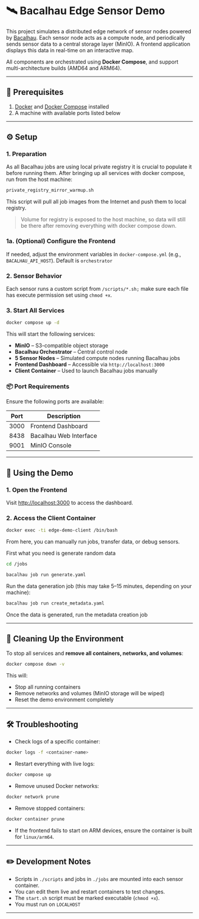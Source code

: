 # 🛰️ Bacalhau Edge Sensor Demo

This project simulates a distributed edge network of sensor nodes powered by [Bacalhau](https://github.com/bacalhau-project/bacalhau). Each sensor node acts as a compute node, and periodically sends sensor data to a central storage layer (MinIO). A frontend application displays this data in real-time on an interactive map.

All components are orchestrated using **Docker Compose**, and support multi-architecture builds (AMD64 and ARM64).

---

## 🧰 Prerequisites

1. [Docker](https://docs.docker.com/get-docker/) and [Docker Compose](https://docs.docker.com/compose/) installed
2. A machine with available ports listed below

---

## ⚙️ Setup

### 1. Preparation

As all Bacalhau jobs are using local private registry it is crucial to populate it before running them.
After bringing up all services with docker compose, run from the host machine:
```bash
private_registry_mirror_warmup.sh
```
This script will pull all job images from the Internet and push them to local registry.
> Volume for registry is exposed to the host machine, so data will still be there after removing everything with docker compose down.


### 1a. (Optional) Configure the Frontend

If needed, adjust the environment variables in `docker-compose.yml` (e.g., `BACALHAU_API_HOST`).
Default is `orchestrator`

### 2. Sensor Behavior

Each sensor runs a custom script from `/scripts/*.sh;` make sure each file has execute permission set using `chmod +x`.


### 3. Start All Services

```bash
docker compose up -d
```

This will start the following services:

- **MinIO** – S3-compatible object storage
- **Bacalhau Orchestrator** – Central control node
- **5 Sensor Nodes** – Simulated compute nodes running Bacalhau jobs
- **Frontend Dashboard** – Accessible via `http://localhost:3000`
- **Client Container** – Used to launch Bacalhau jobs manually

### 📦 Port Requirements

Ensure the following ports are available:

| Port | Description            |
|------|------------------------|
| 3000 | Frontend Dashboard     |
| 8438 | Bacalhau Web Interface |
| 9001 | MinIO Console          |

---

## 🚀 Using the Demo

### 1. Open the Frontend

Visit [http://localhost:3000](http://localhost:3000) to access the dashboard.

### 2. Access the Client Container

```bash
docker exec -ti edge-demo-client /bin/bash
```

From here, you can manually run jobs, transfer data, or debug sensors.

First what you need is generate random data 
```bash
cd /jobs
```
```bash
bacalhau job run generate.yaml
```
Run the data generation job (this may take 5–15 minutes, depending on your machine):
```bash
bacalhau job run create_metadata.yaml
```
Once the data is generated, run the metadata creation job

---

## 🧹 Cleaning Up the Environment

To stop all services and **remove all containers, networks, and volumes**:

```bash
docker compose down -v
```

This will:

- Stop all running containers
- Remove networks and volumes (MinIO storage will be wiped)
- Reset the demo environment completely

---

## 🛠️ Troubleshooting

- Check logs of a specific container:

```bash
docker logs -f <container-name>
```

- Restart everything with live logs:

```bash
docker compose up
```

- Remove unused Docker networks:

```bash
docker network prune
```

- Remove stopped containers:

```bash
docker container prune
```

- If the frontend fails to start on ARM devices, ensure the container is built for `linux/arm64`.

---

## ✏️ Development Notes

- Scripts in `./scripts` and jobs in `./jobs` are mounted into each sensor container.
- You can edit them live and restart containers to test changes.
- The `start.sh` script must be marked executable (`chmod +x`).
- You must run on `LOCALHOST`

---


